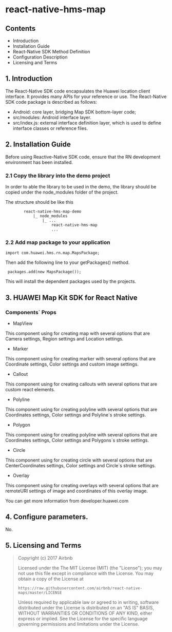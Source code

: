 # react-native-hms-map

## Contents
- Introduction
- Installation Guide
- React-Native SDK Method Definition
- Configuration Description
- Licensing and Terms

## 1. Introduction

The React-Native SDK code encapsulates the Huawei location client interface. It provides many APIs for your reference or use.
The React-Native SDK code package is described as follows:

- Android: core layer, bridging Map SDK bottom-layer code;
- src/modules: Android interface layer.
- src/index.js: external interface definition layer, which is used to define interface classes or reference files.


## 2. Installation Guide
Before using Reactive-Native SDK code, ensure that the RN development environment has been installed.

### 2.1 Copy the library into the demo project

In order to able the library to be used in the demo, the library should be copied under the node_modules folder of the project.

The structure should be like this
```
        react-native-hms-map-demo
            |_ node_modules
                |_ ...
                    react-native-hms-map
                    ...
```
### 2.2 Add map package to your application

```
import com.huawei.hms.rn.map.MapsPackage;
```
Then add the following line to your getPackages() method.
```
 packages.add(new MapsPackage());
```



This will install the dependent packages used by the projects.

## 3. HUAWEI Map Kit SDK for React Native

### Components` Props
 - MapView
  
  This component using for creating map with several options that are Camera settings, Region settings and Location settings.
 - Marker
  
This component using for creating marker with several options that are Coordinate settings, Color settings and custom image settings.
 - Callout

This component using for creating callouts with several options that are custom react elements.

 - Polyline

This component using for creating polyline with several options that are Coordinates settings, Color settings and Polyline`s stroke settings.
 - Polygon

This component using for creating polyline with several options that are Coordinates settings, Color settings and Polygons`s stroke settings.
 - Circle

This component using for creating circle with several options that are CenterCoordinates settings, Color settings and Circle`s stroke settings.
 - Overlay

This component using for creating overlays with several options that are remoteURI settings of image and coordinates of this overlay image.

You can get more information from developer.huawei.com

## 4. Configure parameters.   
No.

## 5. Licensing and Terms  

>  Copyright (c) 2017 Airbnb
> 
>  Licensed under the The MIT License (MIT) (the "License");
>  you may not use this file except in compliance with the License.
>  You may obtain a copy of the License at
> 
>     https://raw.githubusercontent.com/airbnb/react-native-maps/master/LICENSE
> 
>  Unless required by applicable law or agreed to in writing, software
>  distributed under the License is distributed on an "AS IS" BASIS,
>  WITHOUT WARRANTIES OR CONDITIONS OF ANY KIND, either express or implied.
>  See the License for the specific language governing permissions and
>  limitations under the License.
